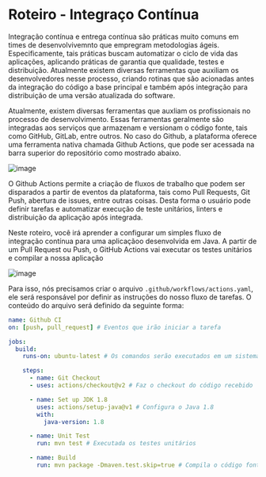 # Roteiro - Integraço Contínua

Integração contínua e entrega contínua são práticas muito comuns em times de desenvolvivemnto que empregram metodologias ágeis. Especificamente, tais práticas buscam automatizar o ciclo de vida das aplicações, aplicando práticas de garantia que qualidade, testes e distribuição. Atualmente existem diversas ferramentas que auxiliam os desenvolvedores nesse processo, criando rotinas que são acionadas antes da integração do código a base principal e também após integração para distribuição de uma versão atualizada do software. 

Atualmente, existem diversas ferramentas que auxliam os profissionais no processo de desenvolvimento. Essas ferramentas geralmente são integradas aos serviços que armazenam e versionam o código fonte, tais como GitHub, GitLab, entre outros. No caso do Github, a plataforma oferece uma ferramenta nativa chamada Github Actions, que pode ser acessada na barra superior do repositório como mostrado abaixo.

![image](https://user-images.githubusercontent.com/7620947/109080916-232f8200-76e0-11eb-8d02-9ca9f518cea2.png)

O Github Actions permite a criação de fluxos de trabalho que podem ser disparados a partir de eventos da plataforma, tais como Pull Requests, Git Push, abertura de issues, entre outras coisas. Desta forma o usuário pode definir tarefas e automatizar execução de teste unitários, linters e distribuição da aplicação após integrada.

Neste roteiro, você irá aprender a configurar um simples fluxo de integração contínua para uma aplicaçãoo desenvolvida em Java. A partir de um Pull Request ou Push, o GitHub Actions vai executar os testes unitários e compilar a nossa aplicação

![image](https://user-images.githubusercontent.com/7620947/109091107-f2a51380-76f2-11eb-9004-ecfbdc2d0e64.png)

Para isso, nós precisamos criar o arquivo `.github/workflows/actions.yaml`, ele será responsável por definir as instruções do nosso fluxo de tarefas. O conteúdo do arquivo será definido da seguinte forma:

```yaml
name: Github CI
on: [push, pull_request] # Eventos que irão iniciar a tarefa

jobs:
  build:
    runs-on: ubuntu-latest # Os comandos serão executados em um sistema operacional Linux

    steps:
      - name: Git Checkout
      - uses: actions/checkout@v2 # Faz o checkout do código recebido

      - name: Set up JDK 1.8
        uses: actions/setup-java@v1 # Configura o Java 1.8
        with:
          java-version: 1.8

      - name: Unit Test
        run: mvn test # Executada os testes unitários

      - name: Build
        run: mvn package -Dmaven.test.skip=true # Compila o código fonte
```
